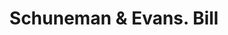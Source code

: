 ---
doi: 10.7916/D8XS76GR
date_other: '1902'
date_other_textual: '1902'
form: printed ephemera
genre:
- Invoices
name:
- Schuneman & Evans
object_in_context_url: https://biggert.cul.columbia.edu/items/view/ave_biggert_00681
subject_hierarchical_geographic:
- St. Paul, Minnesota, United States
subject_name:
- Schuneman & Evans
title: Schuneman & Evans. Bill
sort_title: Schuneman & Evans. Bill
call_number: ave_biggert_00681
coordinates:
- 44.94416666666666,-93.0936111111111
pid: ave_biggert_00681
identifiers: ave_biggert_00681
thumbnail: https://derivativo-2.library.columbia.edu/iiif/2/ldpd:345646/full/!256,256/0/native.jpg
permalink: "/items/ave_biggert_00681/"
layout: iiif-image-page
---